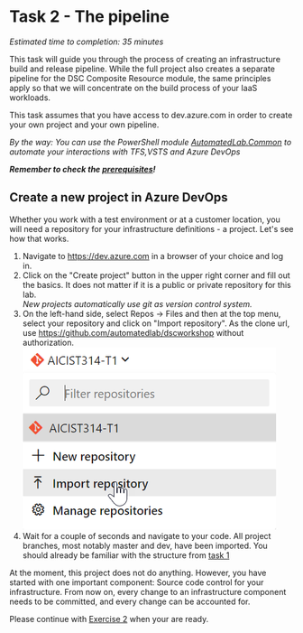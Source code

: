 # Task 2 - The pipeline

*Estimated time to completion: 35 minutes*

This task will guide you through the process of creating an infrastructure build and release pipeline. While the full project also creates a separate pipeline for the DSC Composite Resource module, the same principles apply so that we will concentrate on the build process of your IaaS workloads.  

This task assumes that you have access to dev.azure.com in order to create your own project and your own pipeline.  

*By the way: You can use the PowerShell module [AutomatedLab.Common](https://github.com/automatedlab/automatedlab.common) to automate your interactions with TFS,VSTS and Azure DevOps*

***Remember to check the [prerequisites](..\CheckPrereq.ps1)!***

## Create a new project in Azure DevOps

Whether you work with a test environment or at a customer location, you will need a repository for your infrastructure definitions - a project. Let's see how that works.

1. Navigate to <https://dev.azure.com> in a browser of your choice and log in.
2. Click on the "Create project" button in the upper right corner and fill out the basics. It does not matter if it is a public or private repository for this lab.  
    *New projects automatically use git as version control system.*
3. On the left-hand side, select Repos -> Files and then at the top menu, select your repository and click on "Import repository". As the clone url, use <https://github.com/automatedlab/dscworkshop> without authorization.  
    ![Repo import](./img/ImportRepo.png)
4. Wait for a couple of seconds and navigate to your code. All project branches, most notably master and dev, have been imported. You should already be familiar with the structure from [task 1](../Task1/Exercise1.md)

At the moment, this project does not do anything. However, you have started with one important component: Source code control for your infrastructure. From now on, every change to an infrastructure component needs to be committed, and every change can be accounted for.

Please continue with [Exercise 2](Exercise2.md) when your are ready.
